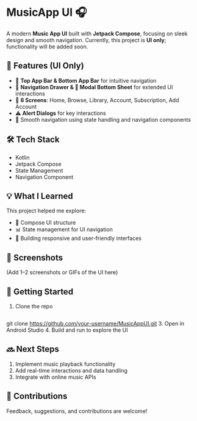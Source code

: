 # MusicApp UI 🎧

A modern **Music App UI** built with **Jetpack Compose**, focusing on sleek design and smooth navigation. Currently, this project is **UI only**; functionality will be added soon.  

## 🔧 Features (UI Only)
- 🧭 **Top App Bar & Bottom App Bar** for intuitive navigation  
- 📂 **Navigation Drawer & 🧊 Modal Bottom Sheet** for extended UI interactions  
- 📱 **6 Screens**: Home, Browse, Library, Account, Subscription, Add Account  
- ⚠️ **Alert Dialogs** for key interactions  
- 🔄 Smooth navigation using state handling and navigation components  

## 🛠️ Tech Stack
- Kotlin  
- Jetpack Compose  
- State Management  
- Navigation Component  

## 💡 What I Learned
This project helped me explore:  
- 🧩 Compose UI structure  
- 📊 State management for UI navigation  
- 🧭 Building responsive and user-friendly interfaces  

## 📸 Screenshots
(Add 1–2 screenshots or GIFs of the UI here)

## 🚀 Getting Started
1. Clone the repo
   ```bash
  git clone https://github.com/your-username/MusicAppUI.git
3. Open in Android Studio
4. Build and run to explore the UI

## 🔜 Next Steps
1. Implement music playback functionality
2. Add real-time interactions and data handling
3. Integrate with online music APIs

## 🤝 Contributions
Feedback, suggestions, and contributions are welcome!





